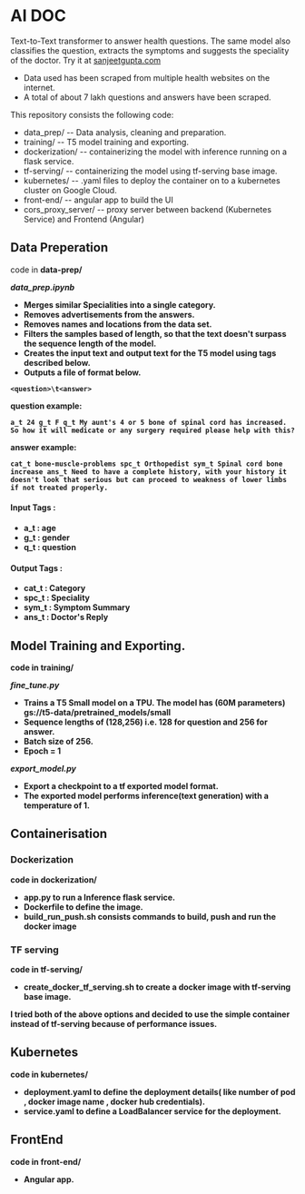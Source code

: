 # AI DOC
Text-to-Text transformer to answer health questions. 
The same model also classifies the question, extracts the symptoms and suggests the speciality of the doctor.
Try it at <a href='sanjeetgupta.com'>sanjeetgupta.com</a>

* Data used has been scraped from multiple health websites on the internet.
* A total of about 7 lakh questions and answers have been scraped.

This repository consists the following code:
* data_prep/ -- Data analysis, cleaning and preparation.
* training/ -- T5 model training and exporting.
* dockerization/ -- containerizing the model with inference running on a flask service.
* tf-serving/ -- containerizing the model using tf-serving base image.
* kubernetes/ -- .yaml files to deploy the container on to a kubernetes cluster on Google Cloud.
* front-end/ -- angular app to build the UI
* cors_proxy_server/ -- proxy server between backend (Kubernetes Service) and Frontend (Angular)

 
 
## Data Preperation 
code in <b>data-prep/<b>

<i><b>data_prep.ipynb</b></i>
* Merges similar Specialities into a single category.
* Removes advertisements from the answers.
* Removes names and locations from the data set.
* Filters the samples based of length, so that the text doesn't surpass the sequence length of the model.
* Creates the input text and output text for the T5 model using tags described below.
* Outputs a file of format below.
```
<question>\t<answer>
```
question example:
```
a_t 24 g_t F q_t My aunt's 4 or 5 bone of spinal cord has increased. So how it will medicate or any surgery required please help with this?
```
answer example:
```
cat_t bone-muscle-problems spc_t Orthopedist sym_t Spinal cord bone increase ans_t Need to have a complete history, with your history it doesn't look that serious but can proceed to weakness of lower limbs if not treated properly.
```

#### Input Tags :
* a_t : age
* g_t : gender
* q_t : question 

#### Output Tags :
* cat_t : Category 
* spc_t : Speciality
* sym_t : Symptom Summary
* ans_t : Doctor's Reply


## Model Training and Exporting. 
code in training/

<i><b>fine_tune.py</b></i>
* Trains a T5 Small model on a TPU. The model has (60M parameters) gs://t5-data/pretrained_models/small
* Sequence lengths of (128,256) i.e. 128 for question and 256 for answer.
* Batch size of 256.
* Epoch = 1

<i><b>export_model.py</b></i>
* Export a checkpoint to a tf exported model format.
* The exported model performs inference(text generation) with a temperature of 1.  


## Containerisation

### Dockerization
code in dockerization/
* app.py to run a Inference flask service.
* Dockerfile to define the image.
* build_run_push.sh consists commands to build, push and run the docker image

### TF serving
code in tf-serving/

* create_docker_tf_serving.sh to create a docker image with tf-serving base image.

I tried both of the above options and decided to use the simple container instead of tf-serving because of performance issues.


## Kubernetes
code in kubernetes/

* deployment.yaml to define the deployment details( like number of pod , docker image name , docker hub credentials). 
* service.yaml to define a LoadBalancer service for the deployment.

## FrontEnd
code in front-end/

* Angular app. 


